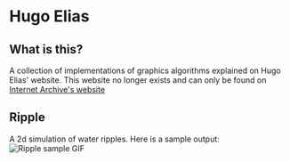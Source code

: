 # Hugo Elias

## What is this?
A collection of implementations of graphics algorithms explained on Hugo Elias' 
website. This website no longer exists and can only be found on [Internet Archive's 
website](https://web.archive.org/web/20160505235423/http://freespace.virgin.net/hugo.elias/graphics/x_water.htm)

## Ripple
A 2d simulation of water ripples. Here is a sample output:
![Ripple sample GIF]("./ripple/output.gif")

